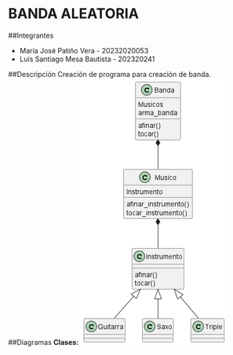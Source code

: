 # BANDA ALEATORIA
##Integrantes
- María José Patiño Vera - 20232020053 
- Luis Santiago Mesa Bautista - 202320241

##Descripción
Creación de programa para creación de banda.
##Diagramas
__Clases:__
![Diagrama De Clases](out/CLASES/clases.png)